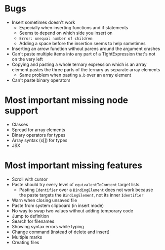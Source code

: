 # Bugs

- Insert sometimes doesn't work
  - Especially when inserting functions and if statements
  - Seems to depend on which side you insert on
  - `Error: unequal number of children`
  - Adding a space before the insertion seems to help sometimes
- Inserting an arrow function without parens around the argument crashes
- Can't paste multiple items into any part of a TightExpression that's not on the very left
- Copying and pasting a whole ternary expression which is an array element pastes the three parts of the ternary as separate array elements
  - Same problem when pasting `a.b` over an array element
- Can't paste binary operators

# Most important missing node support

- Classes
- Spread for array elements
- Binary operators for types
- Array syntax (x[]) for types
- JSX

# Most important missing features

- Scroll with cursor
- Paste should try every level of `equivalentToContent` target lists
  - Pasting `Identifier` over a `BindingElement` does not work because the paste targets the `BindingElement`, not its inner `Identifier`
- Warn when closing unsaved file
- Paste from system clipboard (in insert mode)
- No way to swap two values without adding temporary code
- Jump to definition
- Search for filenames
- Showing syntax errors while typing
- Change command (instead of delete and insert)
- Multiple marks
- Creating files
